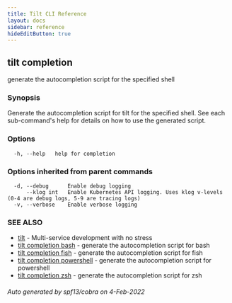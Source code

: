 ```yaml
---
title: Tilt CLI Reference
layout: docs
sidebar: reference
hideEditButton: true
---
```

## tilt completion

generate the autocompletion script for the specified shell

### Synopsis


Generate the autocompletion script for tilt for the specified shell.
See each sub-command's help for details on how to use the generated script.


### Options

```
  -h, --help   help for completion
```

### Options inherited from parent commands

```
  -d, --debug      Enable debug logging
      --klog int   Enable Kubernetes API logging. Uses klog v-levels (0-4 are debug logs, 5-9 are tracing logs)
  -v, --verbose    Enable verbose logging
```

### SEE ALSO

* [tilt](tilt.html)	 - Multi-service development with no stress
* [tilt completion bash](tilt_completion_bash.html)	 - generate the autocompletion script for bash
* [tilt completion fish](tilt_completion_fish.html)	 - generate the autocompletion script for fish
* [tilt completion powershell](tilt_completion_powershell.html)	 - generate the autocompletion script for powershell
* [tilt completion zsh](tilt_completion_zsh.html)	 - generate the autocompletion script for zsh

###### Auto generated by spf13/cobra on 4-Feb-2022
